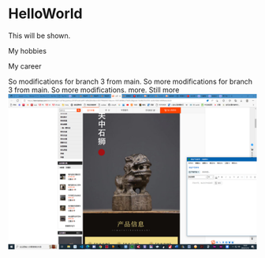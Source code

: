 # HelloWorld
This will be shown.

My hobbies

My career

So modifications for branch 3 from main.
So more modifications for branch 3 from main.
So more modifications.
more.
Still more
![lion pic](屏幕截图(7).png)
